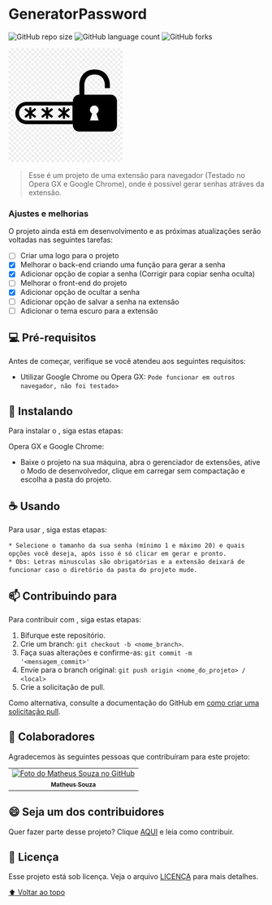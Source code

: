 # GeneratorPassword

<!---Esses são exemplos. Veja https://shields.io para outras pessoas ou para personalizar este conjunto de escudos. Você pode querer incluir dependências, status do projeto e informações de licença aqui--->

![GitHub repo size](https://img.shields.io/github/repo-size/Matheuscs787/GeneratorPassword?style=for-the-badge)
![GitHub language count](https://img.shields.io/github/languages/count/Matheuscs787/GeneratorPassword?style=for-the-badge)
![GitHub forks](https://img.shields.io/github/forks/Matheuscs787/GeneratorPassword?style=for-the-badge)

<img src="128.png" alt="Ícone provisório">

> Esse é um projeto de uma extensão para navegador (Testado no Opera GX e Google Chrome), onde é possível gerar senhas atráves da extensão.

### Ajustes e melhorias

O projeto ainda está em desenvolvimento e as próximas atualizações serão voltadas nas seguintes tarefas:

- [ ] Criar uma logo para o projeto
- [X] Melhorar o back-end criando uma função para gerar a senha
- [X] Adicionar opção de copiar a senha (Corrigir para copiar senha oculta)
- [ ] Melhorar o front-end do projeto
- [X] Adicionar opção de ocultar a senha 
- [ ] Adicionar opção de salvar a senha na extensão
- [ ] Adicionar o tema escuro para a extensão

## 💻 Pré-requisitos

Antes de começar, verifique se você atendeu aos seguintes requisitos:

* Utilizar Google Chrome ou Opera GX: `Pode funcionar em outros navegador, não foi testado>`

## 🚀 Instalando <GeneratorPassword>

Para instalar o <GeneratorPassword>, siga estas etapas:

Opera GX e Google Chrome:

* Baixe o projeto na sua máquina, abra o gerenciador de extensões, ative o Modo de desenvolvedor, clique em carregar sem compactação e escolha a pasta do projeto.

## ☕ Usando <GeneratorPassword>

Para usar <GeneratorPassword>, siga estas etapas:

    * Selecione o tamanho da sua senha (mínimo 1 e máximo 20) e quais opções você deseja, após isso é só clicar em gerar e pronto. 
    * Obs: Letras minusculas são obrigatórias e a extensão deixará de funcionar caso o diretório da pasta do projeto mude.

## 📫 Contribuindo para <GeneratorPassword>
<!---Se o seu README for longo ou se você tiver algum processo ou etapas específicas que deseja que os contribuidores sigam, considere a criação de um arquivo CONTRIBUTING.md separado--->
Para contribuir com <AgenGeneratorPassworddex>, siga estas etapas:

1. Bifurque este repositório.
2. Crie um branch: `git checkout -b <nome_branch>`.
3. Faça suas alterações e confirme-as: `git commit -m '<mensagem_commit>'`
4. Envie para o branch original: `git push origin <nome_do_projeto> / <local>`
5. Crie a solicitação de pull.

Como alternativa, consulte a documentação do GitHub em [como criar uma solicitação pull](https://help.github.com/en/github/collaborating-with-issues-and-pull-requests/creating-a-pull-request).

## 🤝 Colaboradores

Agradecemos às seguintes pessoas que contribuíram para este projeto:

<table>
  <tr>
    <td align="center">
      <a href="#">
        <img src="https://avatars2.githubusercontent.com/u/43830739?v=4" width="100px;" alt="Foto do Matheus Souza no GitHub"/><br>
        <sub>
          <b>Matheus Souza</b>
        </sub>
      </a>
    </td>
  </tr>
</table>


## 😄 Seja um dos contribuidores<br>

Quer fazer parte desse projeto? Clique [AQUI](CONTRIBUTING.md) e leia como contribuir.

## 📝 Licença

Esse projeto está sob licença. Veja o arquivo [LICENÇA](LICENSE.md) para mais detalhes.

[⬆ Voltar ao topo](#GeneratorPassword)<br>
